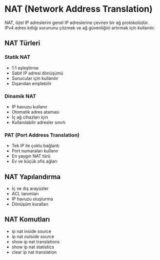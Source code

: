 # NAT (Network Address Translation)

NAT, özel IP adreslerini genel IP adreslerine çeviren bir ağ protokolüdür. IPv4 adres kıtlığı sorununu çözmek ve ağ güvenliğini artırmak için kullanılır.

## NAT Türleri
### Statik NAT
- 1:1 eşleştirme
- Sabit IP adresi dönüşümü
- Sunucular için kullanılır
- Dışarıdan erişilebilir

### Dinamik NAT
- IP havuzu kullanır
- Otomatik adres ataması
- İç ağ cihazları için
- Kullanılabilir adresler sınırlı

### PAT (Port Address Translation)
- Tek IP ile çoklu bağlantı
- Port numaraları kullanır
- En yaygın NAT türü
- Ev ve küçük ofis ağları

## NAT Yapılandırma
- İç ve dış arayüzler
- ACL tanımları
- IP havuzu oluşturma
- Dönüşüm kuralları

## NAT Komutları
- ip nat inside source
- ip nat outside source
- show ip nat translations
- show ip nat statistics
- clear ip nat translation 